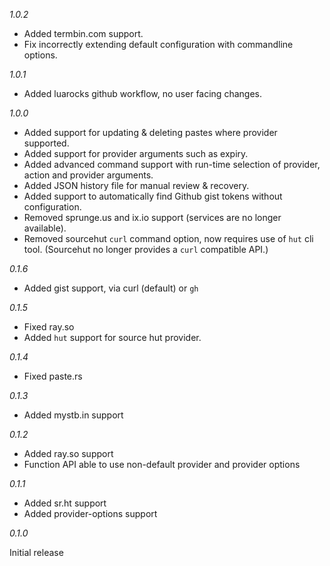 *1.0.2*

- Added termbin.com support.
- Fix incorrectly extending default configuration with commandline options.

*1.0.1*

- Added luarocks github workflow, no user facing changes.

*1.0.0*

- Added support for updating & deleting pastes where provider supported.
- Added support for provider arguments such as expiry.
- Added advanced command support with run-time selection of provider, action
  and provider arguments.
- Added JSON history file for manual review & recovery.
- Added support to automatically find Github gist tokens without configuration.
- Removed sprunge.us and ix.io support (services are no longer available).
- Removed sourcehut `curl` command option, now requires use of `hut` cli tool.
  (Sourcehut no longer provides a `curl` compatible API.)

*0.1.6*

- Added gist support, via curl (default) or `gh`

*0.1.5*

- Fixed ray.so
- Added `hut` support for source hut provider.

*0.1.4*

- Fixed paste.rs

*0.1.3*

- Added mystb.in support

*0.1.2*

- Added ray.so support
- Function API able to use non-default provider and provider options

*0.1.1*

- Added sr.ht support
- Added provider-options support

*0.1.0*

Initial release
